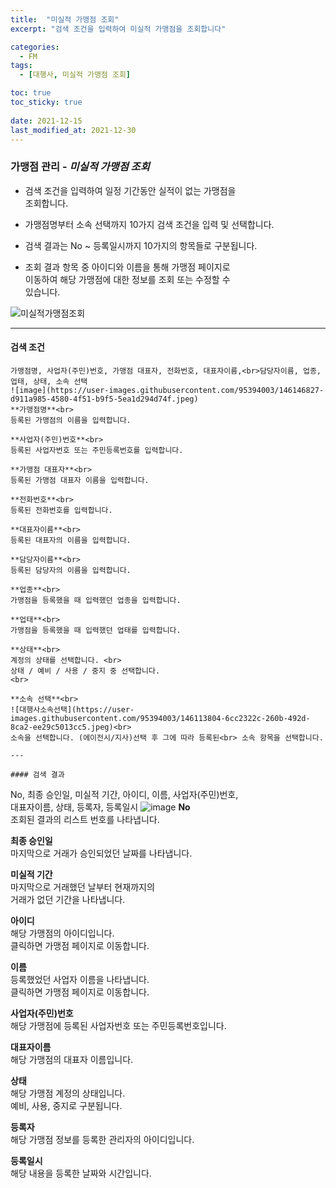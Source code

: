 ```yaml
---
title:  "미실적 가맹점 조회"
excerpt: "검색 조건을 입력하여 미실적 가맹점을 조회합니다"

categories:
  - FM
tags:
  - [대행사, 미실적 가맹점 조회]

toc: true
toc_sticky: true
 
date: 2021-12-15
last_modified_at: 2021-12-30
---
```

### 가맹점 관리 - *미실적 가맹점 조회*

- 검색 조건을 입력하여 일정 기간동안 실적이 없는 가맹점을<br> 조회합니다.

- 가맹점명부터 소속 선택까지 10가지 검색 조건을 입력 및 선택합니다.

- 검색 결과는 No ~ 등록일시까지 10가지의 항목들로 구분됩니다.

- 조회 결과 항목 중 아이디와 이름을 통해 가맹점 페이지로<br>이동하여 해당 가맹점에 대한 정보를 조회 또는 수정할 수<br> 있습니다.

![미실적가맹점조회](https://user-images.githubusercontent.com/95394003/146144409-529f8826-c318-4933-8dac-1e7a163f98d5.jpeg)

---

#### 검색 조건
```
가맹점명, 사업자(주민)번호, 가맹점 대표자, 전화번호, 대표자이름,<br>담당자이름, 업종, 업태, 상태, 소속 선택
![image](https://user-images.githubusercontent.com/95394003/146146827-d911a985-4580-4f51-b9f5-5ea1d294d74f.jpeg)
**가맹점명**<br>
등록된 가맹점의 이름을 입력합니다.

**사업자(주민)번호**<br>
등록된 사업자번호 또는 주민등록번호를 입력합니다.

**가맹점 대표자**<br>
등록된 가맹점 대표자 이름을 입력합니다.

**전화번호**<br>
등록된 전화번호를 입력합니다.

**대표자이름**<br>
등록된 대표자의 이름을 입력합니다.

**담당자이름**<br>
등록된 담당자의 이름을 입력합니다.

**업종**<br>
가맹점을 등록했을 때 입력했던 업종을 입력합니다.

**업태**<br>
가맹점을 등록했을 때 입력했던 업태를 입력합니다.

**상태**<br>
계정의 상태를 선택합니다. <br>
상태 / 예비 / 사용 / 중지 중 선택합니다.
<br>

**소속 선택**<br>
![대행사소속선택](https://user-images.githubusercontent.com/95394003/146113804-6cc2322c-260b-492d-8ca2-ee29c5013cc5.jpeg)<br>
소속을 선택합니다. (에이전시/지사)선택 후 그에 따라 등록된<br> 소속 항목을 선택합니다.

---

#### 검색 결과
```
No, 최종 승인일, 미실적 기간, 아이디, 이름, 사업자(주민)번호,<br>대표자이름, 상태, 등록자, 등록일시
![image](https://user-images.githubusercontent.com/95394003/146147105-1b226e60-e6c7-4dcf-9b4a-ec21b2da30fc.jpeg)
**No**<br>
조회된 결과의 리스트 번호를 나타냅니다.

**최종 승인일**<br>
마지막으로 거래가 승인되었던 날짜를 나타냅니다.

**미실적 기간**<br>
마지막으로 거래했던 날부터 현재까지의<br>거래가 없던 기간을 나타냅니다.

**아이디**<br>
해당 가맹점의 아이디입니다.<br>클릭하면 가맹점 페이지로 이동합니다.

**이름**<br>
등록했었던 사업자 이름을 나타냅니다.<br>클릭하면 가맹점 페이지로 이동합니다.

**사업자(주민)번호**<br>
해당 가맹점에 등록된 사업자번호 또는 주민등록번호입니다.

**대표자이름**<br>
해당 가맹점의 대표자 이름입니다.

**상태**<br>
해당 가맹점 계정의 상태입니다. <br>예비, 사용, 중지로 구분됩니다.

**등록자**<br>
해당 가맹점 정보를 등록한 관리자의 아이디입니다.

**등록일시**<br>
해당 내용을 등록한 날짜와 시간입니다.


